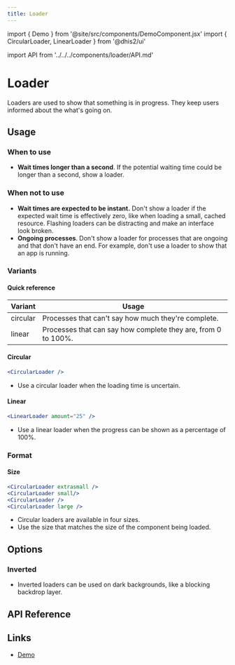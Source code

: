 ```yaml
---
title: Loader
---
```


import { Demo } from '@site/src/components/DemoComponent.jsx'
import { CircularLoader, LinearLoader } from '@dhis2/ui'

import API from '../../../components/loader/API.md'

# Loader

Loaders are used to show that something is in progress. They keep users informed about the what's going on.

<Demo>
    <CircularLoader />
</Demo>

## Usage

### When to use

-   **Wait times longer than a second**. If the potential waiting time could be longer than a second, show a loader.

### When not to use

-   **Wait times are expected to be instant.** Don't show a loader if the expected wait time is effectively zero, like when loading a small, cached resource. Flashing loaders can be distracting and make an interface look broken.
-   **Ongoing processes**. Don't show a loader for processes that are ongoing and that don't have an end. For example, don't use a loader to show that an app is running.

### Variants

#### Quick reference

| Variant  | Usage                                                         |
| -------- | ------------------------------------------------------------- |
| circular | Processes that can't say how much they're complete.           |
| linear   | Processes that can say how complete they are, from 0 to 100%. |

#### Circular

<Demo>
    <CircularLoader />
</Demo>

```jsx
<CircularLoader />
```

-   Use a circular loader when the loading time is uncertain.

#### Linear

<Demo>
    <LinearLoader amount="25"/>
</Demo>

```jsx
<LinearLoader amount="25" />
```

-   Use a linear loader when the progress can be shown as a percentage of 100%.

### Format

#### Size

<Demo>
    <div className='stacked-examples-vertical'>
        <CircularLoader extrasmall />
        <CircularLoader small/>
        <CircularLoader />
        <CircularLoader large />
    </div>
</Demo>

```jsx
<CircularLoader extrasmall />
<CircularLoader small/>
<CircularLoader />
<CircularLoader large />
```

-   Circular loaders are available in four sizes.
-   Use the size that matches the size of the component being loaded.

## Options

### Inverted

<Demo>
    <div style={{
        backgroundColor: '#999',
        padding: '8px',
    }}>
        <CircularLoader invert />
        <LinearLoader amount="25" invert />
    </div>
</Demo>

-   Inverted loaders can be used on dark backgrounds, like a blocking backdrop layer.

## API Reference

<API />

## Links

-   [Demo](https://ui.dhis2.nu/demo/?path=/story/feedback-loading-indicators-circular-loader--default)

